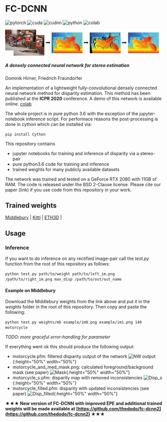 # FC-DCNN 
![pytorch](https://img.shields.io/badge/pytorch-v1.2.0-green.svg?style=plastic)
![cuda](https://img.shields.io/badge/cuda-v10.0-green.svg?style=plastic)
![cudnn](https://img.shields.io/badge/cudnn-v7.4.2-green.svg?style=plastic)
![python](https://img.shields.io/badge/python-v3.6.10-green.svg?style=plastic)
![colab](https://img.shields.io/badge/online-demo-green.svg?style=plastic)

![Teaser image](./docs/Header.png)
##### A densely connected neural network for stereo estimation
Dominik Hirner, Friedrich Fraundorfer

An implementation of a lightweight fully-convolutional densely connected neural network method for disparity estimation.
This method has been published at the **ICPR 2020** conference.
A demo of this network is available online. 
[colab](https://colab.research.google.com/drive/1i5k-YTCsmQC8IIURBh802oKeyZP_ZSHG)

The whole project is in pure python 3.6 with the exception of the jupyter-notebook inference script. For performace reasons the post-processing is done in cython which can be installed via: 

 ```pip install Cython ```

This repository contains

- jupyter notebooks for training and inference of disparity via a stereo-pair
- pure python3.6 code for training and inference
- trained weights for many publicly available datasets

The network was trained and tested on a GeForce RTX 2080 with 11GB of RAM.
The code is released under the BSD 2-Clause license. Please cite our paper (link) if you use code from this repository in your work.

## Trained weights

[Middlebury](https://drive.google.com/file/d/1DiuY47dnM4PUgzDg8SQZyZUyC09pVoDO/view?usp=sharing) |
[Kitti](https://drive.google.com/file/d/1Nce9yJeAs7u8Y1GpbJpgzP_RbLg9S3Rs/view?usp=sharing) |
[ETH3D](https://drive.google.com/file/d/19QxmKWHNgNnjOUFBPnVgGG3r3mkHY1nW/view?usp=sharing) |

## Usage
### Inference 
If you want to do inference on any rectified image-pair call the *test.py* function from the root of this repository as follows: 

 ```python test.py path/to/weight path/to/left_im.png /path/to/right_im.png max_disp /path/to/out/out_name```
#### Example on Middlebury
Download the Middlebury weights from the link above and put it in the *weights* folder in the root of this repository. Then copy and paste the following: 

```python test.py weights/mb example/im0.png example/im1.png 140 motorcycle```

*TODO: more graceful error-handling for parameter*

If everything went ok this should produce the following output: 

- motorcycle.pfm: filtered disparity output of the network
![NW output](./docs/motor_NW.png){:height="50%" width="50%"}
- motorcycle_and_med_mask.png: calculated foreground/background mask (see paper)
![Mask](./docs/motorcyclebilat_and_med_mask.png){:height="50%" width="50%"}
- motorcycle_s.pfm: disparity map with removed inconsistencies
![Disp_s](./docs/Motor_s.png){:height="50%" width="50%"}
- motorcycle_filled.pfm: disparity with updated inconsistencies (see paper)
![Disp_filled](./docs/motor_filled.png){:height="50%" width="50%"}

**&#9733;&#9733;&#9733; New version of FC-DCNN with improved EPE and additional trained weights will be made available at [https://github.com/thedodo/fc-dcnn2](https://github.com/thedodo/fc-dcnn2) &#9733;&#9733;&#9733;**
